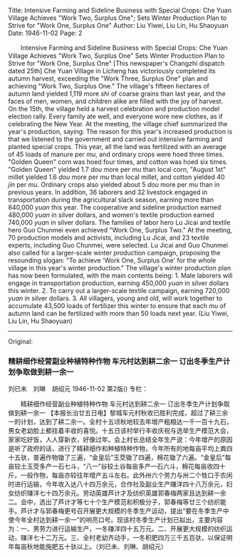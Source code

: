 Title: Intensive Farming and Sideline Business with Special Crops: Che Yuan Village Achieves "Work Two, Surplus One"; Sets Winter Production Plan to Strive for "Work One, Surplus One"
Author: Liu Yiwei, Liu Lin, Hu Shaoyuan
Date: 1946-11-02
Page: 2

　　Intensive Farming and Sideline Business with Special Crops:
    Che Yuan Village Achieves "Work Two, Surplus One"
    Sets Winter Production Plan to Strive for "Work One, Surplus One"
    [This newspaper's Changzhi dispatch dated 25th] Che Yuan Village in Licheng has victoriously completed its autumn harvest, exceeding the "Work Three, Surplus One" plan and achieving "Work Two, Surplus One." The village's fifteen hectares of autumn land yielded 1,119 more *shi* of coarse grains than last year, and the faces of men, women, and children alike are filled with the joy of harvest. On the 15th, the village held a harvest celebration and production model election rally. Every family ate well, and everyone wore new clothes, as if celebrating the New Year. At the meeting, the village chief summarized the year's production, saying: The reason for this year's increased production is that we listened to the government and carried out intensive farming and planted special crops. This year, all the land was fertilized with an average of 45 loads of manure per *mu*, and ordinary crops were hoed three times. "Golden Queen" corn was hoed four times, and cotton was hoed six times. "Golden Queen" yielded 1.7 *dou* more per *mu* than local corn, "August 1st" millet yielded 1.6 *dou* more per *mu* than local millet, and cotton yielded 40 *jin* per *mu*. Ordinary crops also yielded about 5 *dou* more per *mu* than in previous years. In addition, 36 laborers and 32 livestock engaged in transportation during the agricultural slack season, earning more than 840,000 *yuan* this year. The cooperative and sideline production earned 480,000 *yuan* in silver dollars, and women's textile production earned 740,000 *yuan* in silver dollars. The families of labor hero Lu Jicai and textile hero Guo Chunmei even achieved "Work One, Surplus Two." At the meeting, 70 production models and activists, including Lu Jicai, and 23 textile experts, including Guo Chunmei, were selected. Lu Jicai and Guo Chunmei also called for a larger-scale winter production campaign, proposing the resounding slogan: "To achieve 'Work One, Surplus One' for the whole village in this year's winter production." The village's winter production plan has now been formulated, with the main contents being: 1. Male laborers will engage in transportation production, earning 450,000 *yuan* in silver dollars this winter. 2. To carry out a larger-scale textile campaign, earning 720,000 *yuan* in silver dollars. 3. All villagers, young and old, will work together to accumulate 43,500 loads of fertilizer this winter to ensure that each *mu* of autumn land can be fertilized with more than 50 loads next year. (Liu Yiwei, Liu Lin, Hu Shaoyuan)



<hr /> 

Original: 


### 精耕细作经营副业种植特种作物  车元村达到耕二余一  订出冬季生产计划争取做到耕一余一
刘已未　刘琳　胡绍元
1946-11-02
第2版()
专栏：

　　精耕细作经营副业种植特种作物
    车元村达到耕二余一
    订出冬季生产计划争取做到耕一余一
    【本报长治廿五日电】黎城车元村秋收已胜利完成，超过了耕三余一的计划，达到了耕二余一。全村十五顷秋地较去年增产粗粮达一千一百十九石，男女老幼脸上都挂着丰收的喜悦。十五日该村举行丰收庆祝与选举生产模范大会，家家吃好饭，人人穿新衣，好像过年。会上村长总结全年生产说：今年增产的原因是听了政府的话，进行了精耕细作和种植特种作物，今年所有的地每亩平均上粪四十五驮，普遍作物锄了三遍，“金皇后”玉茭锄了四遍，棉花锄了六遍。“金皇后”每亩较土玉茭多产一石七斗，“八一”谷较土谷每亩多产一石六斗，棉花每亩收四十斤。一般作物，每亩亦较往年增产五斗左右。此外卅六个劳力与卅二个牲口于农闲时进行运输，今年收入达八十四万余元，合作社及副业生产赚洋四十八万余元，妇女纺织赚洋七十四万余元。劳动英雄芦计才及纺织英雄郭春梅两家且达到耕一余二。会中，选出了芦计才等七十个生产模范和积极分子，郭春梅等廿三个纺织能手。芦计才与郭春梅更号召开展更大规模的冬季生产运动，提出“要在冬季生产中使今年全村达到耕一余一”的响亮口号。现该村冬季生产计划已拟出，主要内容为：一、男劳力进行运输生产，一冬赚洋四十五万元。二、开展更大规模的纺织运动，赚洋七十二万元。三、全村老幼齐动手，一冬积肥四万三千五百驮，以保证明年每亩秋地能施肥五十驮以上。（刘已未、刘琳、胡绍元）
